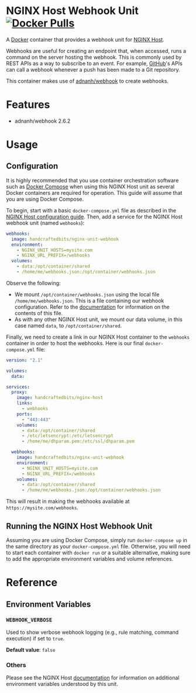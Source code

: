 # NGINX Host Webhook Unit [![Docker Pulls](https://img.shields.io/docker/pulls/handcraftedbits/nginx-unit-webhook.svg?maxAge=2592000)](https://hub.docker.com/r/handcraftedbits/nginx-unit-webhook)

A [Docker](https://www.docker.com) container that provides a webhook unit for
[NGINX Host](https://github.com/handcraftedbits/docker-nginx-host).

Webhooks are useful for creating an endpoint that, when accessed, runs a command on the server hosting the webhook.
This is commonly used by REST APIs as a way to subscribe to an event.  For example, [GitHub](https://github.com)'s APIs
can call a webhook whenever a push has been made to a Git repository.

This container makes use of [adnanh/webhook](https://github.com/adnanh/webhook) to create webhooks.

# Features

* adnanh/webhook 2.6.2

# Usage

## Configuration

It is highly recommended that you use container orchestration software such as
[Docker Compose](https://www.docker.com/products/docker-compose) when using this NGINX Host unit as several Docker
containers are required for operation.  This guide will assume that you are using Docker Compose.

To begin, start with a basic `docker-compose.yml` file as described in the
[NGINX Host configuration guide](https://github.com/handcraftedbits/docker-nginx-host#configuration).  Then, add a
service for the NGINX Host webhook unit (named `webhooks`):

```yaml
webhooks:
  image: handcraftedbits/nginx-unit-webhook
  environment:
    - NGINX_UNIT_HOSTS=mysite.com
    - NGINX_URL_PREFIX=/webhooks
  volumes:
    - data:/opt/container/shared
    - /home/me/webhooks.json:/opt/container/webhooks.json
```

Observe the following:

* We mount `/opt/container/webhooks.json` using the local file `/home/me/webhooks.json`.  This is a file containing our
  webhook configuration.  Refer to the [documentation](https://github.com/adnanh/webhook/blob/master/README.md) for
  information on the contents of this file.
* As with any other NGINX Host unit, we mount our data volume, in this case named `data`, to `/opt/container/shared`.

Finally, we need to create a link in our NGINX Host container to the `webhooks` container in order to host the
webhooks.  Here is our final `docker-compose.yml` file:

```yaml
version: "2.1"

volumes:
  data:

services:
  proxy:
    image: handcraftedbits/nginx-host
    links:
      - webhooks
    ports:
      - "443:443"
    volumes:
      - data:/opt/container/shared
      - /etc/letsencrypt:/etc/letsencrypt
      - /home/me/dhparam.pem:/etc/ssl/dhparam.pem

  webhooks:
    image: handcraftedbits/nginx-unit-webhook
    environment:
      - NGINX_UNIT_HOSTS=mysite.com
      - NGINX_URL_PREFIX=/webhooks
    volumes:
      - data:/opt/container/shared
      - /home/me/webhooks.json:/opt/container/webhooks.json
```

This will result in making the webhooks available at `https://mysite.com/webhooks`.

## Running the NGINX Host Webhook Unit

Assuming you are using Docker Compose, simply run `docker-compose up` in the same directory as your
`docker-compose.yml` file.  Otherwise, you will need to start each container with `docker run` or a suitable
alternative, making sure to add the appropriate environment variables and volume references.

# Reference

## Environment Variables

### `WEBHOOK_VERBOSE`

Used to show verbose webhook logging (e.g., rule matching, command execution) if set to `true`.

**Default value**: `false`

### Others

Please see the NGINX Host [documentation](https://github.com/handcraftedbits/docker-nginx-host#units) for information
on additional environment variables understood by this unit.
